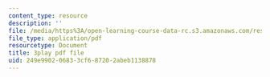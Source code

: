 ```yaml
---
content_type: resource
description: ''
file: /media/https%3A/open-learning-course-data-rc.s3.amazonaws.com/res-3-004-visualizing-materials-science-fall-2017/249e990206833cf687202abeb1138878_4-YaJUUTrNw.pdf
file_type: application/pdf
resourcetype: Document
title: 3play pdf file
uid: 249e9902-0683-3cf6-8720-2abeb1138878
---
```

